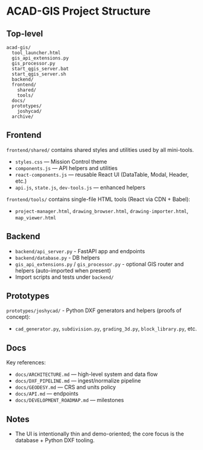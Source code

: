 # ACAD-GIS Project Structure

## Top-level
```
acad-gis/
  tool_launcher.html
  gis_api_extensions.py
  gis_processor.py
  start_qgis_server.bat
  start_qgis_server.sh
  backend/
  frontend/
    shared/
    tools/
  docs/
  prototypes/
    joshycad/
  archive/
```

## Frontend
`frontend/shared/` contains shared styles and utilities used by all mini-tools.
- `styles.css` — Mission Control theme
- `components.js` — API helpers and utilities
- `react-components.js` — reusable React UI (DataTable, Modal, Header, etc.)
- `api.js`, `state.js`, `dev-tools.js` — enhanced helpers

`frontend/tools/` contains single-file HTML tools (React via CDN + Babel):
- `project-manager.html`, `drawing_browser.html`, `drawing-importer.html`, `map_viewer.html`

## Backend
- `backend/api_server.py` - FastAPI app and endpoints
- `backend/database.py` - DB helpers
- `gis_api_extensions.py` / `gis_processor.py` - optional GIS router and helpers (auto-imported when present)
- Import scripts and tests under `backend/`

## Prototypes
`prototypes/joshycad/` - Python DXF generators and helpers (proofs of concept):
- `cad_generator.py`, `subdivision.py`, `grading_3d.py`, `block_library.py`, etc.

## Docs
Key references:
- `docs/ARCHITECTURE.md` — high-level system and data flow
- `docs/DXF_PIPELINE.md` — ingest/normalize pipeline
- `docs/GEODESY.md` — CRS and units policy
- `docs/API.md` — endpoints
- `docs/DEVELOPMENT_ROADMAP.md` — milestones

## Notes
- The UI is intentionally thin and demo-oriented; the core focus is the database + Python DXF tooling.
